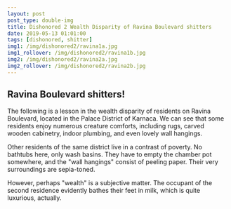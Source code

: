 ```yaml
---
layout: post
post_type: double-img
title: Dishonored 2 Wealth Disparity of Ravina Boulevard shitters
date: 2019-05-13 01:01:00
tags: [dishonored, shitter]
img1: /img/dishonored2/ravina1a.jpg
img1_rollover: /img/dishonored2/ravina1b.jpg
img2: /img/dishonored2/ravina2a.jpg
img2_rollover: /img/dishonored2/ravina2b.jpg
---
```

## Ravina Boulevard shitters!

The following is a lesson in the wealth disparity of residents on Ravina Boulevard, located in the Palace District of Karnaca. We can see that some residents enjoy numerous creature comforts, including rugs, carved wooden cabinetry, indoor plumbing, and even lovely wall hangings.

Other residents of the same district live in a contrast of poverty. No bathtubs here, only wash basins. They have to empty the chamber pot somewhere, and the "wall hangings" consist of peeling paper. Their very surroundings are sepia-toned.

However, perhaps "wealth" is a subjective matter. The occupant of the second residence evidently bathes their feet in milk, which is quite luxurious, actually.
